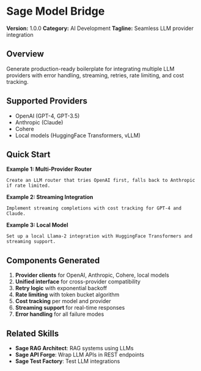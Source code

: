 # Sage Model Bridge

**Version:** 1.0.0
**Category:** AI Development
**Tagline:** Seamless LLM provider integration

## Overview

Generate production-ready boilerplate for integrating multiple LLM providers with error handling, streaming, retries, rate limiting, and cost tracking.

## Supported Providers

- OpenAI (GPT-4, GPT-3.5)
- Anthropic (Claude)
- Cohere
- Local models (HuggingFace Transformers, vLLM)

## Quick Start

**Example 1: Multi-Provider Router**
```
Create an LLM router that tries OpenAI first, falls back to Anthropic if rate limited.
```

**Example 2: Streaming Integration**
```
Implement streaming completions with cost tracking for GPT-4 and Claude.
```

**Example 3: Local Model**
```
Set up a local Llama-2 integration with HuggingFace Transformers and streaming support.
```

## Components Generated

1. **Provider clients** for OpenAI, Anthropic, Cohere, local models
2. **Unified interface** for cross-provider compatibility
3. **Retry logic** with exponential backoff
4. **Rate limiting** with token bucket algorithm
5. **Cost tracking** per model and provider
6. **Streaming support** for real-time responses
7. **Error handling** for all failure modes

## Related Skills

- **Sage RAG Architect**: RAG systems using LLMs
- **Sage API Forge**: Wrap LLM APIs in REST endpoints
- **Sage Test Factory**: Test LLM integrations
